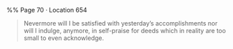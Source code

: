 %% Page 70 · Location 654 
> Nevermore will I be satisfied with yesterday’s accomplishments nor will I indulge, anymore, in self-praise for deeds which in reality are too small to even acknowledge. 